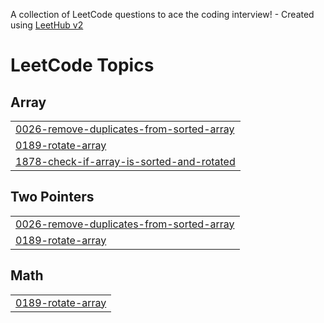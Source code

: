 A collection of LeetCode questions to ace the coding interview! - Created using [LeetHub v2](https://github.com/arunbhardwaj/LeetHub-2.0)
<!---LeetCode Topics Start-->
# LeetCode Topics
## Array
|  |
| ------- |
| [0026-remove-duplicates-from-sorted-array](https://github.com/dhruvsharma2311/dhruvsharma2311/tree/master/0026-remove-duplicates-from-sorted-array) |
| [0189-rotate-array](https://github.com/dhruvsharma2311/dhruvsharma2311/tree/master/0189-rotate-array) |
| [1878-check-if-array-is-sorted-and-rotated](https://github.com/dhruvsharma2311/dhruvsharma2311/tree/master/1878-check-if-array-is-sorted-and-rotated) |
## Two Pointers
|  |
| ------- |
| [0026-remove-duplicates-from-sorted-array](https://github.com/dhruvsharma2311/dhruvsharma2311/tree/master/0026-remove-duplicates-from-sorted-array) |
| [0189-rotate-array](https://github.com/dhruvsharma2311/dhruvsharma2311/tree/master/0189-rotate-array) |
## Math
|  |
| ------- |
| [0189-rotate-array](https://github.com/dhruvsharma2311/dhruvsharma2311/tree/master/0189-rotate-array) |
<!---LeetCode Topics End-->